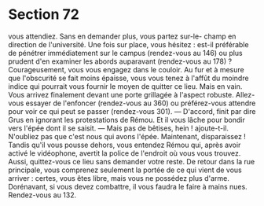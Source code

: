 # Section 72

vous attendiez. Sans en demander plus, vous partez sur-le-
champ en direction de l'université. Une fois sur place, vous
hésitez : est-il préférable de pénétrer immédiatement sur le
campus (rendez-vous au 146) ou plus prudent d'en examiner les
abords auparavant (rendez-vous au 178) ?
Courageusement, vous vous engagez dans le couloir. Au fur et à
mesure que l'obscurité se fait moins épaisse, vous vous tenez à
l'affût du moindre indice qui pourrait vous fournir le moyen de
quitter ce lieu. Mais en vain. Vous arrivez finalement devant une
porte grillagée à l'aspect robuste. Allez-vous essayer de l'enfoncer
(rendez-vous au 360) ou préférez-vous attendre pour voir ce qui
peut se passer (rendez-vous 301).
— D'accord, finit par dire Grus en ignorant les protestations de
Rémou.
Et il vous lâche pour bondir vers l'épée dont il se saisit.
— Mais pas de bêtises, hein ! ajoute-t-il. N'oubliez pas que c'est
nous qui avons l'épée. Maintenant, disparaissez !
Tandis qu'il vous pousse dehors, vous entendez Rémou qui, après
avoir activé le vidéophone, avertit la police de l'endroit où vous
vous trouvez. Aussi, quittez-vous ce lieu sans demander votre
reste. De retour dans la rue principale, vous comprenez
seulement la portée de ce qui vient de vous arriver : certes, vous
êtes libre, mais vous ne possédez plus d'arme. Dorénavant, si
vous devez combattre, il vous faudra le faire à mains nues.
Rendez-vous au 132.